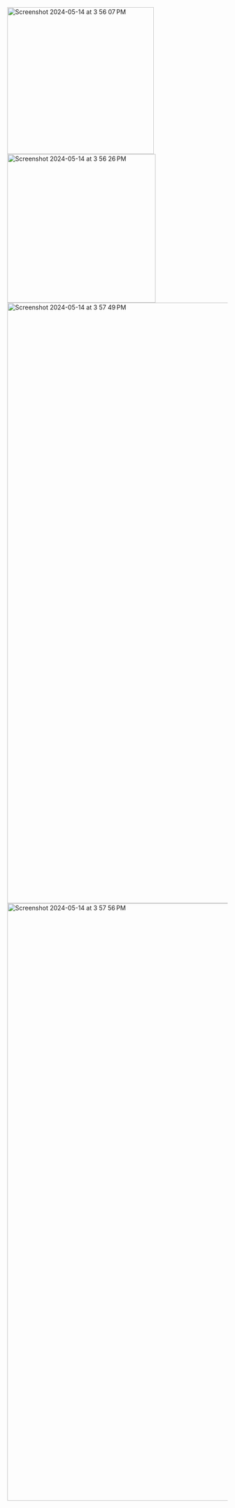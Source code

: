 <img width="335" alt="Screenshot 2024-05-14 at 3 56 07 PM" src="https://github.com/ktaymur/AlcovAssessment/assets/111395546/ba6c2bd7-c881-4d01-a36f-8675e907f4eb">
<img width="339" alt="Screenshot 2024-05-14 at 3 56 26 PM" src="https://github.com/ktaymur/AlcovAssessment/assets/111395546/f333dc11-5369-4ba3-9213-b336d8f47483">
<img width="1370" alt="Screenshot 2024-05-14 at 3 57 49 PM" src="https://github.com/ktaymur/AlcovAssessment/assets/111395546/897262d3-596c-46e2-9b84-c2d46611e3f5">
<img width="1363" alt="Screenshot 2024-05-14 at 3 57 56 PM" src="https://github.com/ktaymur/AlcovAssessment/assets/111395546/53e3cf1a-3150-46fb-8749-a15a9e2ba1bd">
